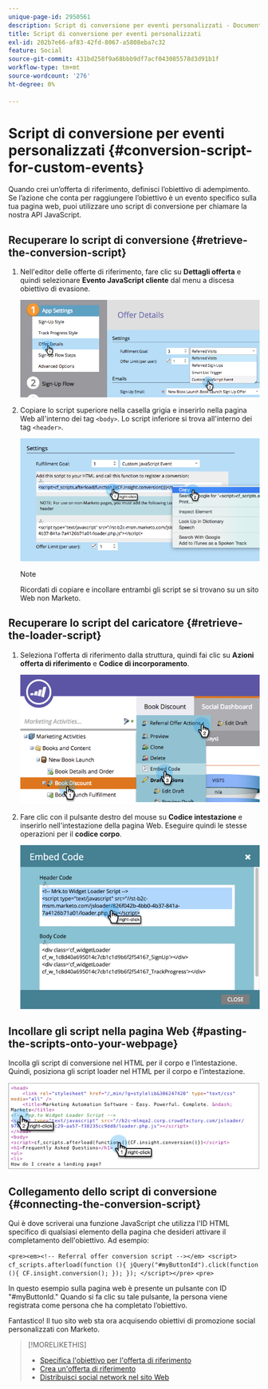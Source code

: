 ```yaml
---
unique-page-id: 2950561
description: Script di conversione per eventi personalizzati - Documentazione di Marketo - Documentazione del prodotto
title: Script di conversione per eventi personalizzati
exl-id: 202b7e66-af83-42fd-8067-a5808eba7c32
feature: Social
source-git-commit: 431bd258f9a68bbb9df7acf043085578d3d91b1f
workflow-type: tm+mt
source-wordcount: '276'
ht-degree: 0%

---
```


# Script di conversione per eventi personalizzati {#conversion-script-for-custom-events}

Quando crei un’offerta di riferimento, definisci l’obiettivo di adempimento. Se l’azione che conta per raggiungere l’obiettivo è un evento specifico sulla tua pagina web, puoi utilizzare uno script di conversione per chiamare la nostra API JavaScript.

## Recuperare lo script di conversione {#retrieve-the-conversion-script}

1. Nell&#39;editor delle offerte di riferimento, fare clic su **Dettagli offerta** e quindi selezionare **Evento JavaScript cliente** dal menu a discesa obiettivo di evasione.

   ![](assets/image2015-4-20-17-3a22-3a15.png)

1. Copiare lo script superiore nella casella grigia e inserirlo nella pagina Web all&#39;interno dei tag `<body>`. Lo script inferiore si trova all&#39;interno dei tag `<header>`.

   ![](assets/image2015-4-20-17-3a29-3a7.png)

   >[!NOTE]
   >
   >Ricordati di copiare e incollare entrambi gli script se si trovano su un sito Web non Marketo.

## Recuperare lo script del caricatore {#retrieve-the-loader-script}

1. Seleziona l&#39;offerta di riferimento dalla struttura, quindi fai clic su **Azioni offerta di riferimento** e **Codice di incorporamento**.

   ![](assets/image2015-4-20-17-3a34-3a46.png)

1. Fare clic con il pulsante destro del mouse su **Codice intestazione** e inserirlo nell&#39;intestazione della pagina Web. Eseguire quindi le stesse operazioni per il **codice corpo**.

   ![](assets/image2015-4-20-20-3a49-3a19.png)

## Incollare gli script nella pagina Web {#pasting-the-scripts-onto-your-webpage}

Incolla gli script di conversione nel HTML per il corpo e l’intestazione. Quindi, posiziona gli script loader nel HTML per il corpo e l’intestazione.

![](assets/image2015-4-20-21-3a0-3a16.png)

## Collegamento dello script di conversione {#connecting-the-conversion-script}

Qui è dove scriverai una funzione JavaScript che utilizza l&#39;ID HTML specifico di qualsiasi elemento della pagina che desideri attivare il completamento dell&#39;obiettivo. Ad esempio:

`<pre><em><!-- Referral offer conversion script --></em> <script> cf_scripts.afterload(function (){ jQuery("#myButtonId").click(function (){ CF.insight.conversion(); }); }); </script></pre>` `<pre>`

In questo esempio sulla pagina web è presente un pulsante con ID &quot;#myButtonId.&quot; Quando si fa clic su tale pulsante, la persona viene registrata come persona che ha completato l’obiettivo.

Fantastico! Il tuo sito web sta ora acquisendo obiettivi di promozione social personalizzati con Marketo.

>[!MORELIKETHIS]
>
>* [Specifica l&#39;obiettivo per l&#39;offerta di riferimento](/help/marketo/product-docs/demand-generation/social/referral-offers/specify-goal-for-referral-offer.md)
>* [Crea un&#39;offerta di riferimento](/help/marketo/product-docs/demand-generation/social/referral-offers/create-a-referral-offer.md)
>* [Distribuisci social network nel sito Web](/help/marketo/product-docs/demand-generation/social/social-functions/deploy-social-on-your-website.md)
